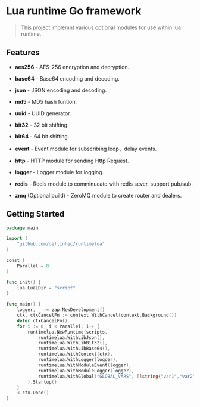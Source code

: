 # Lua runtime Go framework

> This project implemnt various optional modules for use within lua runtime.

## Features

* **aes256** - AES-256 encryption and decryption.
* **base64** - Base64 encoding and decoding.
* **json** - JSON encoding and decoding.
* **md5** - MD5 hash funtion.
* **uuid** - UUID generator.
* **bit32** - 32 bit shifting.
* **bit64** - 64 bit shifting.

* **event** - Event module for subscribing loop、delay events.
* **http** - HTTP module for sending Http Request.
* **logger** - Logger module for logging.
* **redis** - Redis module to comminucate with redis sever, support pub/sub.
* **zmq** (Optional build) - ZeroMQ module to create router and dealers.

## Getting Started

```go
package main

import (
    "github.com/deflinhec/runtimelua"
)

const (
    Parallel = 8
)

func init() {
    lua.LuaLDir = "script"
}

func main() {
    logger, _ := zap.NewDevelopment()
    ctx, ctxCancelFn := context.WithCancel(context.Background())
	defer ctxCancelFn()
    for i := 0; i < Parallel; i++ {
        runtimelua.NewRuntime(scripts,
            runtimelua.WithLibJson(),
            runtimelua.WithLibBit32(),
            runtimelua.WithLibBase64(),
            runtimelua.WithContext(ctx),
            runtimelua.WithLogger(logger),
            runtimelua.WithModuleEvent(logger),
            runtimelua.WithModuleLogger(logger),
            runtimelua.WithGlobal("GLOBAL_VARS", []string{"var1","var2"}),
        ).Startup()
    }
    <-ctx.Done()
}
```